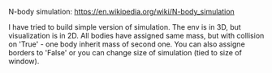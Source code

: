 N-body simulation:
https://en.wikipedia.org/wiki/N-body_simulation

I have tried to build simple version of simulation. The env is in 3D, but visualization is in 2D.
All bodies have assigned same mass, but with collision on 'True' - one body inherit mass of second one.
You can also assigne borders to 'False' or you can change size of simulation (tied to size of window).


